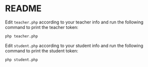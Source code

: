 README
======

Edit `teacher.php` according to your teacher info and run the following command
to print the teacher token:

```bash
php teacher.php
```

Edit `student.php` according to your student info and run the following command
to print the student token:

```bash
php student.php
```
